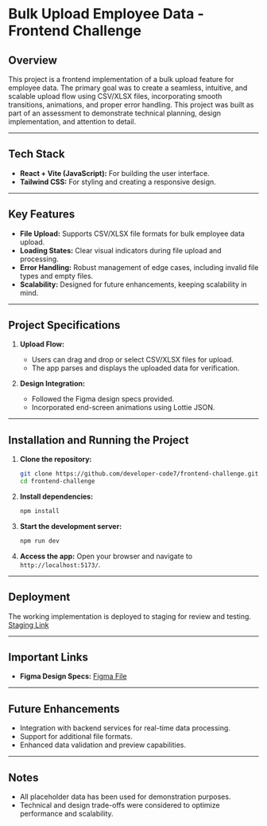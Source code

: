 # Bulk Upload Employee Data - Frontend Challenge

## Overview
This project is a frontend implementation of a bulk upload feature for employee data. The primary goal was to create a seamless, intuitive, and scalable upload flow using CSV/XLSX files, incorporating smooth transitions, animations, and proper error handling. This project was built as part of an assessment to demonstrate technical planning, design implementation, and attention to detail.

---

## Tech Stack

- **React + Vite (JavaScript):** For building the user interface.
- **Tailwind CSS:** For styling and creating a responsive design.

---

## Key Features

- **File Upload:** Supports CSV/XLSX file formats for bulk employee data upload.
- **Loading States:** Clear visual indicators during file upload and processing.
- **Error Handling:** Robust management of edge cases, including invalid file types and empty files.
- **Scalability:** Designed for future enhancements, keeping scalability in mind.

---

## Project Specifications

1. **Upload Flow:**
   - Users can drag and drop or select CSV/XLSX files for upload.
   - The app parses and displays the uploaded data for verification.

2. **Design Integration:**
   - Followed the Figma design specs provided.
   - Incorporated end-screen animations using Lottie JSON.

---

## Installation and Running the Project

1. **Clone the repository:**
   ```bash
   git clone https://github.com/developer-code7/frontend-challenge.git
   cd frontend-challenge
   ```

2. **Install dependencies:**
   ```bash
   npm install
   ```

3. **Start the development server:**
   ```bash
   npm run dev
   ```

4. **Access the app:**
   Open your browser and navigate to `http://localhost:5173/`.

---

## Deployment
The working implementation is deployed to staging for review and testing. [Staging Link](#https://frontend-challenge-5cw1.vercel.app/)

---

## Important Links

- **Figma Design Specs:** [Figma File](https://www.figma.com/design/7UCj9AfencphvGrGZWCWrU/Kelick-UI-Screen-Reference?nodeid=1-2917&t=OghoitjbDCpok1jR-11) 

---

## Future Enhancements

- Integration with backend services for real-time data processing.
- Support for additional file formats.
- Enhanced data validation and preview capabilities.

---

## Notes

- All placeholder data has been used for demonstration purposes.
- Technical and design trade-offs were considered to optimize performance and scalability.
